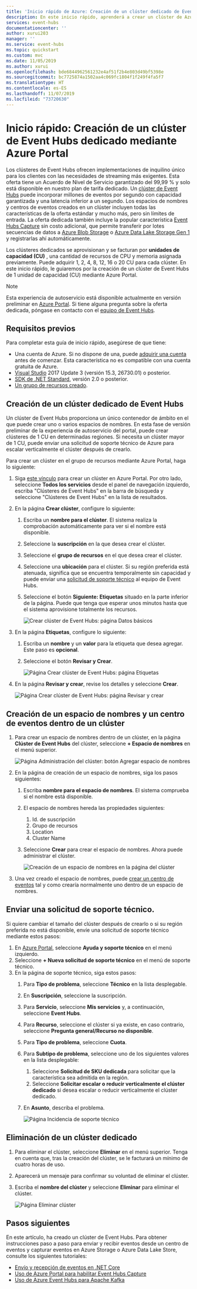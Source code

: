 ```yaml
---
title: 'Inicio rápido de Azure: Creación de un clúster dedicado de Event Hubs mediante Azure Portal'
description: En este inicio rápido, aprenderá a crear un clúster de Azure Event Hubs mediante Azure Portal.
services: event-hubs
documentationcenter: ''
author: xurui203
manager: ''
ms.service: event-hubs
ms.topic: quickstart
ms.custom: mvc
ms.date: 11/05/2019
ms.author: xurui
ms.openlocfilehash: bde6844962561232e4af51f2b4e803d49bf5398e
ms.sourcegitcommit: bc7725874a1502aa4c069fc1804f1f249f4fa5f7
ms.translationtype: HT
ms.contentlocale: es-ES
ms.lasthandoff: 11/07/2019
ms.locfileid: "73720630"
---
```

# <a name="quickstart-create-a-dedicated-event-hubs-cluster-using-azure-portal"></a>Inicio rápido: Creación de un clúster de Event Hubs dedicado mediante Azure Portal 
Los clústeres de Event Hubs ofrecen implementaciones de inquilino único para los clientes con las necesidades de streaming más exigentes. Esta oferta tiene un Acuerdo de Nivel de Servicio garantizado del 99,99 % y solo está disponible en nuestro plan de tarifa dedicado. Un [clúster de Event Hubs](event-hubs-dedicated-overview.md) puede incorporar millones de eventos por segundo con capacidad garantizada y una latencia inferior a un segundo. Los espacios de nombres y centros de eventos creados en un clúster incluyen todas las características de la oferta estándar y mucho más, pero sin límites de entrada. La oferta dedicada también incluye la popular característica [Event Hubs Capture](event-hubs-capture-overview.md) sin costo adicional, que permite transferir por lotes secuencias de datos a [Azure Blob Storage](../storage/blobs/storage-blobs-introduction.md) o [Azure Data Lake Storage Gen 1](../data-lake-store/data-lake-store-overview.md) y registrarlas ahí automáticamente.

Los clústeres dedicados se aprovisionan y se facturan por **unidades de capacidad (CU)** , una cantidad de recursos de CPU y memoria asignada previamente. Puede adquirir 1, 2, 4, 8, 12, 16 o 20 CU para cada clúster. En este inicio rápido, le guiaremos por la creación de un clúster de Event Hubs de 1 unidad de capacidad (CU) mediante Azure Portal.

> [!NOTE]
> Esta experiencia de autoservicio está disponible actualmente en versión preliminar en [Azure Portal](https://aka.ms/eventhubsclusterquickstart). Si tiene alguna pregunta sobre la oferta dedicada, póngase en contacto con el [equipo de Event Hubs](mailto:askeventhubs@microsoft.com).


## <a name="prerequisites"></a>Requisitos previos
Para completar esta guía de inicio rápido, asegúrese de que tiene:

- Una cuenta de Azure. Si no dispone de una, puede [adquirir una cuenta](https://azure.microsoft.com/pricing/purchase-options/pay-as-you-go/) antes de comenzar. Esta característica no es compatible con una cuenta gratuita de Azure. 
- [Visual Studio](https://visualstudio.microsoft.com/vs/) 2017 Update 3 (versión 15.3, 26730.01) o posterior.
- [SDK de .NET Standard](https://dotnet.microsoft.com/download), versión 2.0 o posterior.
- [Un grupo de recursos creado](../event-hubs/event-hubs-create.md#create-a-resource-group).

## <a name="create-an-event-hubs-dedicated-cluster"></a>Creación de un clúster dedicado de Event Hubs
Un clúster de Event Hubs proporciona un único contenedor de ámbito en el que puede crear uno o varios espacios de nombres. En esta fase de versión preliminar de la experiencia de autoservicio del portal, puede crear clústeres de 1 CU en determinadas regiones. Si necesita un clúster mayor de 1 CU, puede enviar una solicitud de soporte técnico de Azure para escalar verticalmente el clúster después de crearlo.

Para crear un clúster en el grupo de recursos mediante Azure Portal, haga lo siguiente:

1. Siga [este vínculo](https://aka.ms/eventhubsclusterquickstart) para crear un clúster en Azure Portal. Por otro lado, seleccione **Todos los servicios** desde el panel de navegación izquierdo, escriba "Clústeres de Event Hubs" en la barra de búsqueda y seleccione "Clústeres de Event Hubs" en la lista de resultados.
2. En la página **Crear clúster**, configure lo siguiente:
    1. Escriba un **nombre para el clúster**. El sistema realiza la comprobación automáticamente para ver si el nombre está disponible.
    2. Seleccione la **suscripción** en la que desea crear el clúster.
    3. Seleccione el **grupo de recursos** en el que desea crear el clúster.
    4. Seleccione una **ubicación** para el clúster. Si su región preferida está atenuada, significa que se encuentra temporalmente sin capacidad y puede enviar una [solicitud de soporte técnico](#submit-a-support-request) al equipo de Event Hubs.
    5. Seleccione el botón **Siguiente: Etiquetas** situado en la parte inferior de la página. Puede que tenga que esperar unos minutos hasta que el sistema aprovisione totalmente los recursos.

        ![Crear clúster de Event Hubs: página Datos básicos](./media/event-hubs-dedicated-cluster-create-portal/create-event-hubs-clusters-basics-page.png)
3. En la página **Etiquetas**, configure lo siguiente:
    1. Escriba un **nombre** y un **valor** para la etiqueta que desea agregar. Este paso es **opcional**.  
    2. Seleccione el botón **Revisar y Crear**.

        ![Página Crear clúster de Event Hubs: página Etiquetas](./media/event-hubs-dedicated-cluster-create-portal/create-event-hubs-clusters-tags-page.png)
4. En la página **Revisar y crear**, revise los detalles y seleccione **Crear**. 

    ![Página Crear clúster de Event Hubs: página Revisar y crear](./media/event-hubs-dedicated-cluster-create-portal/create-event-hubs-clusters-review-create-page.png)

## <a name="create-a-namespace-and-event-hub-within-a-cluster"></a>Creación de un espacio de nombres y un centro de eventos dentro de un clúster

1. Para crear un espacio de nombres dentro de un clúster, en la página **Clúster de Event Hubs** del clúster, seleccione **+ Espacio de nombres** en el menú superior.

    ![Página Administración del clúster: botón Agregar espacio de nombres](./media/event-hubs-dedicated-cluster-create-portal/cluster-management-page-add-namespace-button.png)
2. En la página de creación de un espacio de nombres, siga los pasos siguientes:
    1. Escriba **nombre para el espacio de nombres**.  El sistema comprueba si el nombre está disponible.
    2. El espacio de nombres hereda las propiedades siguientes:
        1. Id. de suscripción
        2. Grupo de recursos
        3. Location
        4. Cluster Name
    3. Seleccione **Crear** para crear el espacio de nombres. Ahora puede administrar el clúster.  

        ![Creación de un espacio de nombres en la página del clúster](./media/event-hubs-dedicated-cluster-create-portal/create-namespace-cluster-page.png)
3. Una vez creado el espacio de nombres, puede [crear un centro de eventos](event-hubs-create.md#create-an-event-hub) tal y como crearía normalmente uno dentro de un espacio de nombres. 


## <a name="submit-a-support-request"></a>Enviar una solicitud de soporte técnico.

Si quiere cambiar el tamaño del clúster después de crearlo o si su región preferida no está disponible, envíe una solicitud de soporte técnico mediante estos pasos:

1. En [Azure Portal](https://portal.azure.com), seleccione **Ayuda y soporte técnico** en el menú izquierdo.
2. Seleccione **+ Nueva solicitud de soporte técnico** en el menú de soporte técnico.
3. En la página de soporte técnico, siga estos pasos:
    1. Para **Tipo de problema**, seleccione **Técnico** en la lista desplegable.
    2. En **Suscripción**, seleccione la suscripción.
    3. Para **Servicio**, seleccione **Mis servicios** y, a continuación, seleccione **Event Hubs**.
    4. Para **Recurso**, seleccione el clúster si ya existe, en caso contrario, seleccione **Pregunta general/Recurso no disponible**.
    5. Para **Tipo de problema**, seleccione **Cuota**.
    6. Para **Subtipo de problema**, seleccione uno de los siguientes valores en la lista desplegable:
        1. Seleccione **Solicitud de SKU dedicada** para solicitar que la característica sea admitida en la región.
        2. Seleccione **Solicitar escalar o reducir verticalmente el clúster dedicado** si desea escalar o reducir verticalmente el clúster dedicado. 
    7. En **Asunto**, describa el problema.

        ![Página Incidencia de soporte técnico](./media/event-hubs-dedicated-cluster-create-portal/support-ticket.png)

 ## <a name="delete-a-dedicated-cluster"></a>Eliminación de un clúster dedicado
 
1. Para eliminar el clúster, seleccione **Eliminar** en el menú superior. Tenga en cuenta que, tras la creación del clúster, se le facturará un mínimo de cuatro horas de uso. 
2. Aparecerá un mensaje para confirmar su voluntad de eliminar el clúster.
3. Escriba el **nombre del clúster** y seleccione **Eliminar** para eliminar el clúster.

    ![Página Eliminar clúster](./media/event-hubs-dedicated-cluster-create-portal/delete-cluster-page.png)


## <a name="next-steps"></a>Pasos siguientes
En este artículo, ha creado un clúster de Event Hubs. Para obtener instrucciones paso a paso para enviar y recibir eventos desde un centro de eventos y capturar eventos en Azure Storage o Azure Data Lake Store, consulte los siguientes tutoriales:

- [Envío y recepción de eventos en .NET Core](event-hubs-dotnet-standard-getstarted-send.md)
- [Uso de Azure Portal para habilitar Event Hubs Capture](event-hubs-capture-enable-through-portal.md)
- [Uso de Azure Event Hubs para Apache Kafka](event-hubs-for-kafka-ecosystem-overview.md)
